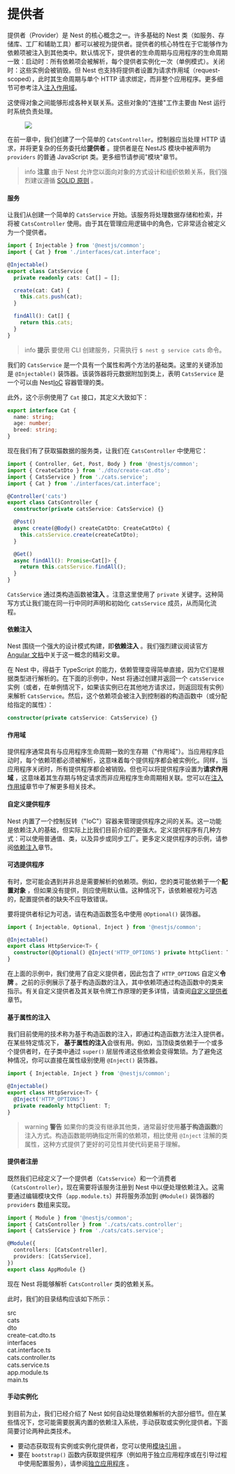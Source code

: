 # 提供者

提供者（Provider）是 Nest 的核心概念之一。许多基础的 Nest 类（如服务、存储库、工厂和辅助工具）都可以被视为提供者。提供者的核心特性在于它能够作为依赖项被注入到其他类中。默认情况下，提供者的生命周期与应用程序的生命周期一致：启动时：所有依赖项会被解析，每个提供者实例化一次（单例模式）。关闭时：这些实例会被销毁。但 Nest 也支持将提供者设置为请求作用域（request-scoped），此时其生命周期与单个 HTTP 请求绑定，而非整个应用程序。更多细节可参考注入[注入作用域](/fundamentals/injection-scopes)。

<app-banner-courses></app-banner-courses> 这使得对象之间能够形成各种关联关系。这些对象的"连接"工作主要由 Nest 运行时系统负责处理。

<figure><img class="illustrative-image" src="/assets/Components_1.png" /></figure>

在前一章中，我们创建了一个简单的 `CatsController`。控制器应当处理 HTTP 请求，并将更复杂的任务委托给**提供者** 。提供者是在 NestJS 模块中被声明为 `providers` 的普通 JavaScript 类。更多细节请参阅"模块"章节。

> info **注意** 由于 Nest 允许您以面向对象的方式设计和组织依赖关系，我们强烈建议遵循 [SOLID 原则](https://en.wikipedia.org/wiki/SOLID) 。

#### 服务

让我们从创建一个简单的 `CatsService` 开始。该服务将处理数据存储和检索，并将被 `CatsController` 使用。由于其在管理应用逻辑中的角色，它非常适合被定义为一个提供者。

```typescript title="cats.service"
import { Injectable } from '@nestjs/common';
import { Cat } from './interfaces/cat.interface';

@Injectable()
export class CatsService {
  private readonly cats: Cat[] = [];

  create(cat: Cat) {
    this.cats.push(cat);
  }

  findAll(): Cat[] {
    return this.cats;
  }
}
```

> info **提示** 要使用 CLI 创建服务，只需执行 `$ nest g service cats` 命令。

我们的 `CatsService` 是一个具有一个属性和两个方法的基础类。这里的关键添加是 `@Injectable()` 装饰器。该装饰器将元数据附加到类上，表明 `CatsService` 是一个可以由 Nest[IoC](https://en.wikipedia.org/wiki/Inversion_of_control) 容器管理的类。

此外，这个示例使用了 `Cat` 接口，其定义大致如下：

```typescript title="interfaces/cat.interface"
export interface Cat {
  name: string;
  age: number;
  breed: string;
}
```

现在我们有了获取猫数据的服务类，让我们在 `CatsController` 中使用它：

```typescript title="cats.controller"
import { Controller, Get, Post, Body } from '@nestjs/common';
import { CreateCatDto } from './dto/create-cat.dto';
import { CatsService } from './cats.service';
import { Cat } from './interfaces/cat.interface';

@Controller('cats')
export class CatsController {
  constructor(private catsService: CatsService) {}

  @Post()
  async create(@Body() createCatDto: CreateCatDto) {
    this.catsService.create(createCatDto);
  }

  @Get()
  async findAll(): Promise<Cat[]> {
    return this.catsService.findAll();
  }
}
```

`CatsService` 通过类构造函数被**注入** 。注意这里使用了 `private` 关键字。这种简写方式让我们能在同一行中同时声明和初始化 `catsService` 成员，从而简化流程。

#### 依赖注入

Nest 围绕一个强大的设计模式构建，即**依赖注入** 。我们强烈建议阅读官方 [Angular 文档](https://angular.dev/guide/di)中关于这一概念的精彩文章。

在 Nest 中，得益于 TypeScript 的能力，依赖管理变得简单直接，因为它们是根据类型进行解析的。在下面的示例中，Nest 将通过创建并返回一个 `catsService` 实例（或者，在单例情况下，如果该实例已在其他地方请求过，则返回现有实例）来解析 `CatsService`。然后，这个依赖项会被注入到控制器的构造函数中（或分配给指定的属性）：

```typescript
constructor(private catsService: CatsService) {}
```

#### 作用域

提供程序通常具有与应用程序生命周期一致的生存期（"作用域"）。当应用程序启动时，每个依赖项都必须被解析，这意味着每个提供程序都会被实例化。同样，当应用程序关闭时，所有提供程序都会被销毁。但也可以将提供程序设置为**请求作用域** ，这意味着其生存期与特定请求而非应用程序生命周期相关联。您可以在[注入作用域](/fundamentals/injection-scopes)章节中了解更多相关技术。

#### 自定义提供程序

Nest 内置了一个控制反转（"IoC"）容器来管理提供程序之间的关系。这一功能是依赖注入的基础，但实际上比我们目前介绍的更强大。定义提供程序有几种方式：可以使用普通值、类，以及异步或同步工厂。更多定义提供程序的示例，请参阅[依赖注入](/fundamentals/dependency-injection)章节。

#### 可选提供程序

有时，您可能会遇到并非总是需要解析的依赖项。例如，您的类可能依赖于一个**配置对象** ，但如果没有提供，则应使用默认值。这种情况下，该依赖被视为可选的，配置提供者的缺失不应导致错误。

要将提供者标记为可选，请在构造函数签名中使用 `@Optional()` 装饰器。

```typescript
import { Injectable, Optional, Inject } from '@nestjs/common';

@Injectable()
export class HttpService<T> {
  constructor(@Optional() @Inject('HTTP_OPTIONS') private httpClient: T) {}
}
```

在上面的示例中，我们使用了自定义提供者，因此包含了 `HTTP_OPTIONS` 自定义**令牌** 。之前的示例展示了基于构造函数的注入，其中依赖项通过构造函数中的类来指示。有关自定义提供者及其关联令牌工作原理的更多详情，请查阅[自定义提供者](/fundamentals/custom-providers)章节。

#### 基于属性的注入

我们目前使用的技术称为基于构造函数的注入，即通过构造函数方法注入提供者。在某些特定情况下， **基于属性的注入**会很有用。例如，当顶级类依赖于一个或多个提供者时，在子类中通过 `super()` 层层传递这些依赖会变得繁琐。为了避免这种情况，你可以直接在属性级别使用 `@Inject()` 装饰器。

```typescript
import { Injectable, Inject } from '@nestjs/common';

@Injectable()
export class HttpService<T> {
  @Inject('HTTP_OPTIONS')
  private readonly httpClient: T;
}
```

> warning **警告** 如果你的类没有继承其他类，通常最好使用**基于构造函数**的注入方式。构造函数能明确指定所需的依赖项，相比使用 `@Inject` 注解的类属性，这种方式提供了更好的可见性并使代码更易于理解。

#### 提供者注册

既然我们已经定义了一个提供者（`CatsService`）和一个消费者（`CatsController`），现在需要将该服务注册到 Nest 中以便处理依赖注入。这需要通过编辑模块文件（`app.module.ts`）并将服务添加到 `@Module()` 装饰器的 `providers` 数组来实现。

```typescript title="app.module"
import { Module } from '@nestjs/common';
import { CatsController } from './cats/cats.controller';
import { CatsService } from './cats/cats.service';

@Module({
  controllers: [CatsController],
  providers: [CatsService],
})
export class AppModule {}
```

现在 Nest 将能够解析 `CatsController` 类的依赖关系。

此时，我们的目录结构应该如下所示：

<div class="file-tree">
<div class="item">src</div>
<div class="children">
<div class="item">cats</div>
<div class="children">
<div class="item">dto</div>
<div class="children">
<div class="item">create-cat.dto.ts</div>
</div>
<div class="item">interfaces</div>
<div class="children">
<div class="item">cat.interface.ts</div>
</div>
<div class="item">cats.controller.ts</div>
<div class="item">cats.service.ts</div>
</div>
<div class="item">app.module.ts</div>
<div class="item">main.ts</div>
</div>
</div>

#### 手动实例化

到目前为止，我们已经介绍了 Nest 如何自动处理依赖解析的大部分细节。但在某些情况下，您可能需要脱离内置的依赖注入系统，手动获取或实例化提供者。下面简要讨论两种此类技术。

- 要动态获取现有实例或实例化提供者，您可以使用[模块引用](../fundamentals/module-reference) 。
- 要在 `bootstrap()` 函数内获取提供程序（例如用于独立应用程序或在引导过程中使用配置服务），请参阅[独立应用程序](../standalone-applications) 。
